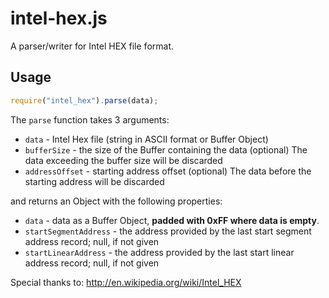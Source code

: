 # intel-hex.js

A parser/writer for Intel HEX file format.

## Usage

```js
require("intel_hex").parse(data);
```

The `parse` function takes 3 arguments:

- `data` - Intel Hex file (string in ASCII format or Buffer Object)
- `bufferSize` - the size of the Buffer containing the data (optional)
  The data exceeding the buffer size will be discarded
- `addressOffset` - starting address offset (optional)
  The data before the starting address will be discarded

and returns an Object with the following properties:

- `data` - data as a Buffer Object, **padded with 0xFF
  where data is empty**.
- `startSegmentAddress` - the address provided by the last
  start segment address record; null, if not given
- `startLinearAddress` - the address provided by the last
  start linear address record; null, if not given

Special thanks to: http://en.wikipedia.org/wiki/Intel_HEX
